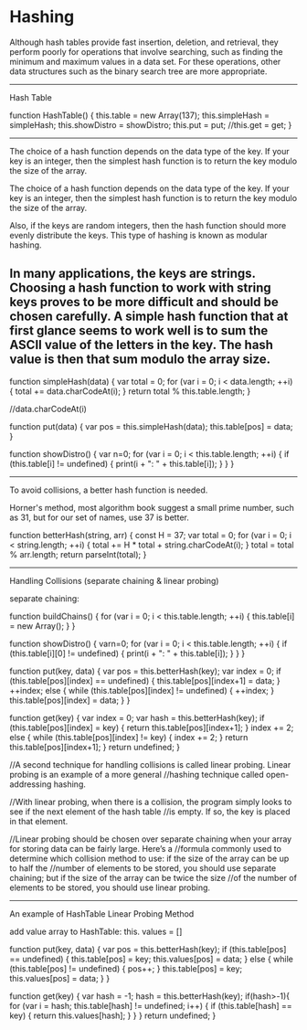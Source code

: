 Hashing
=========
Although hash tables provide fast insertion, deletion, and retrieval, they perform poorly for operations that involve searching, such as finding the minimum and maximum values in a data set. For these operations, 
other data structures such as the binary search tree are more appropriate.

---------
Hash Table

function HashTable() { 
  this.table = new Array(137);
  this.simpleHash = simpleHash; 
  this.showDistro = showDistro; 
  this.put = put;
//this.get = get;
}

-----------
The choice of a hash function depends on the data type of the key.
If your key is an integer, then the simplest hash function is to return the key modulo the size of the array.

The choice of a hash function depends on the data type of the key. If your key is an integer, then the simplest hash function is to return the key modulo the size of the array.

Also, if the keys are random integers, then the hash function should more evenly distribute the keys. This type of hashing is known as modular hashing.

In many applications, the keys are strings. Choosing a hash function to work with string keys proves to be more difficult and should be chosen carefully.
A simple hash function that at first glance seems to work well is to sum the ASCII value of the letters in the key. The hash value is then that sum modulo the array size.
-----------

function simpleHash(data) {
  var total = 0;
  for (var i = 0; i < data.length; ++i) {
    total += data.charCodeAt(i);
  }
return total % this.table.length; 
}

//data.charCodeAt(i)

function put(data) {
  var pos = this.simpleHash(data); 
  this.table[pos] = data;
}

function showDistro() { 
  var n=0;
  for (var i = 0; i < this.table.length; ++i) { 
  if (this.table[i] != undefined) {
    print(i + ": " + this.table[i]); }
  } 
}

---------
To avoid collisions, a better hash function is needed.

Horner's method, most algorithm book suggest a small prime number, such as 31, but for our set of names, use 37 is better.

function betterHash(string, arr) {
const H = 37;
var total = 0;
for (var i = 0; i < string.length; ++i) {
          total += H * total + string.charCodeAt(i);
       }
       total = total % arr.length;
return parseInt(total); }

----------
Handling Collisions (separate chaining & linear probing)

separate chaining:

function buildChains() {
for (var i = 0; i < this.table.length; ++i) {
this.table[i] = new Array(); }
}

function showDistro() { varn=0;
for (var i = 0; i < this.table.length; ++i) { if (this.table[i][0] != undefined) {
print(i + ": " + this.table[i]); }
} 
}

function put(key, data) {
  var pos = this.betterHash(key);
  var index = 0;
  if (this.table[pos][index] == undefined) {
    this.table[pos][index+1] = data; }
    ++index; else {
    while (this.table[pos][index] != undefined) { ++index;
  }
  this.table[pos][index] = data; }
}

function get(key) {
  var index = 0;
  var hash = this.betterHash(key); if (this.table[pos][index] = key) {
  return this.table[pos][index+1]; }
  index += 2; else {
  while (this.table[pos][index] != key) { index += 2;
  }
  return this.table[pos][index+1]; }
  return undefined; 
}

//A second technique for handling collisions is called linear probing. Linear probing is an example of a more general //hashing technique called open-addressing hashing.

//With linear probing, when there is a collision, the program simply looks to see if the next element of the hash table //is empty. If so, the key is placed in that element.

//Linear probing should be chosen over separate chaining when your array for storing data can be fairly large. Here’s a //formula commonly used to determine which collision method to use: if the size of the array can be up to half the //number of elements to be stored, you should use separate chaining; but if the size of the array can be twice the size //of the number of elements to be stored, you should use linear probing.

--------------------
An example of HashTable Linear Probing Method

add value array to HashTable:
this. values = []

function put(key, data) {
  var pos = this.betterHash(key);
  if (this.table[pos] == undefined) {
    this.table[pos] = key;
    this.values[pos] = data; }
  else {
    while (this.table[pos] != undefined) {
    pos++; 
  }
  this.table[pos] = key;
  this.values[pos] = data; }
}

function get(key) {
  var hash = -1;
  hash = this.betterHash(key); if(hash>-1){
  for (var i = hash; this.table[hash] != undefined; i++) { 
    if (this.table[hash] == key) {
      return this.values[hash]; }
    } 
  }
  return undefined; 
}
